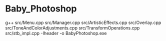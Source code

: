 # Baby_Photoshop
g++ src/Menu.cpp src/Manager.cpp src/ArtisticEffects.cpp src/Overlay.cpp src/ToneAndColorAdjustments.cpp src/TransformOperations.cpp src/stb_impl.cpp -Iheader -o BabyPhotoshop.exe
